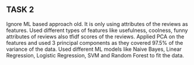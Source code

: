 ## TASK 2
Ignore ML based approach old. It is only using attributes of the reviews as features.
Used different types of features like usefulness, coolness, funny attributes of reviews also tfidf scores of the reviews. Applied PCA on the features and used 3 principal components as they covered 97.5% of the variance of the data. Used different ML models like Naive Bayes, Linear Regression, Logistic Regression, SVM and Random Forest to fit the data.
